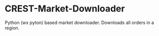 # CREST-Market-Downloader
Python (wx pyton) based market downloader. Downloads all orders in a region.
